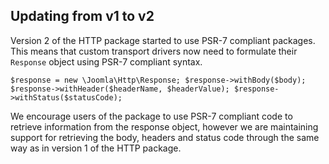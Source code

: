 ## Updating from v1 to v2

Version 2 of the HTTP package started to use PSR-7 compliant packages. This means that custom transport drivers now need to formulate
their `Response` object using PSR-7 compliant syntax.

`
$response = new \Joomla\Http\Response;
$response->withBody($body);
$response->withHeader($headerName, $headerValue);
$response->withStatus($statusCode);
`

We encourage users of the package to use PSR-7 compliant code to retrieve information from the response object, however we are maintaining
support for retrieving the body, headers and status code through the same way as in version 1 of the HTTP package.

